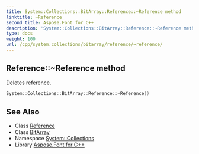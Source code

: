 ```yaml
---
title: System::Collections::BitArray::Reference::~Reference method
linktitle: ~Reference
second_title: Aspose.Font for C++
description: 'System::Collections::BitArray::Reference::~Reference method. Deletes reference in C++.'
type: docs
weight: 100
url: /cpp/system.collections/bitarray/reference/~reference/
---
```

## Reference::~Reference method


Deletes reference.

```cpp
System::Collections::BitArray::Reference::~Reference()
```

## See Also

* Class [Reference](../)
* Class [BitArray](../../)
* Namespace [System::Collections](../../../)
* Library [Aspose.Font for C++](../../../../)
